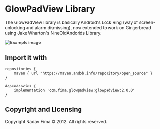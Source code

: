 GlowPadView Library  
====
  
The GlowPadView library is basically Android's Lock Ring (way of screen-unlocking and alarm dismissing), now extended to work on Gingerbread using Jake Wharton's NineOldAndorids Library.

![Example image](https://raw.githubusercontent.com/sachin1092/GlowPadView/master/example.png)


Import it with
----

```
repositories {
    maven { url "https://maven.andob.info/repository/open_source" }
}
```

```
dependencies {
    implementation 'com.fima.glowpadview:glowpadview:2.0.0'
}
```


Copyright and Licensing
----

Copyright Nadav Fima © 2012. All rights reserved.
